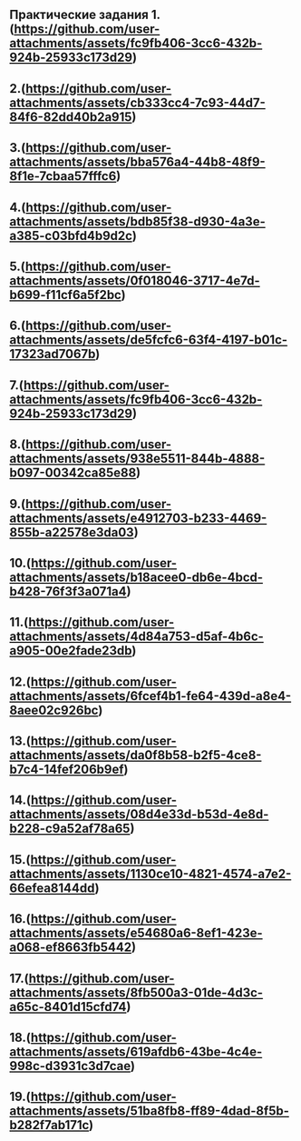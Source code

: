 Практические задания
1.(https://github.com/user-attachments/assets/fc9fb406-3cc6-432b-924b-25933c173d29)
-----------------
2.(https://github.com/user-attachments/assets/cb333cc4-7c93-44d7-84f6-82dd40b2a915)
-----------------
3.(https://github.com/user-attachments/assets/bba576a4-44b8-48f9-8f1e-7cbaa57fffc6)
-----------------
4.(https://github.com/user-attachments/assets/bdb85f38-d930-4a3e-a385-c03bfd4b9d2c)
-----------------
5.(https://github.com/user-attachments/assets/0f018046-3717-4e7d-b699-f11cf6a5f2bc)
-----------------
6.(https://github.com/user-attachments/assets/de5fcfc6-63f4-4197-b01c-17323ad7067b)
-----------------
7.(https://github.com/user-attachments/assets/fc9fb406-3cc6-432b-924b-25933c173d29)
-----------------
8.(https://github.com/user-attachments/assets/938e5511-844b-4888-b097-00342ca85e88)
-----------------
9.(https://github.com/user-attachments/assets/e4912703-b233-4469-855b-a22578e3da03)
-----------------
10.(https://github.com/user-attachments/assets/b18acee0-db6e-4bcd-b428-76f3f3a071a4)
-----------------
11.(https://github.com/user-attachments/assets/4d84a753-d5af-4b6c-a905-00e2fade23db)
-----------------
12.(https://github.com/user-attachments/assets/6fcef4b1-fe64-439d-a8e4-8aee02c926bc)
-----------------
13.(https://github.com/user-attachments/assets/da0f8b58-b2f5-4ce8-b7c4-14fef206b9ef)
-----------------
14.(https://github.com/user-attachments/assets/08d4e33d-b53d-4e8d-b228-c9a52af78a65)
-----------------
15.(https://github.com/user-attachments/assets/1130ce10-4821-4574-a7e2-66efea8144dd)
-----------------
16.(https://github.com/user-attachments/assets/e54680a6-8ef1-423e-a068-ef8663fb5442)
-----------------
17.(https://github.com/user-attachments/assets/8fb500a3-01de-4d3c-a65c-8401d15cfd74)
-----------------
18.(https://github.com/user-attachments/assets/619afdb6-43be-4c4e-998c-d3931c3d7cae)
-----------------
19.(https://github.com/user-attachments/assets/51ba8fb8-ff89-4dad-8f5b-b282f7ab171c)
-----------------
